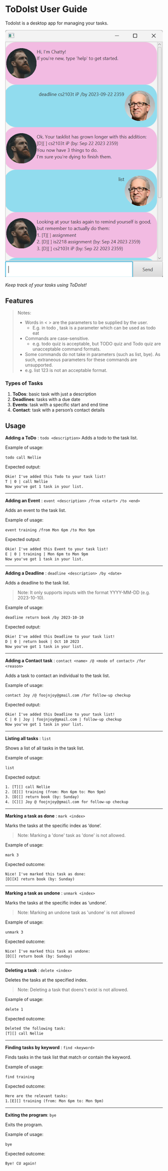 # ToDoIst User Guide

TodoIst is a desktop app for managing your tasks. 

![Ui.png](Ui.png)

_Keep track of your tasks using ToDoIst!_

## Features
> Notes:
> * Words in < > are the parameters to be supplied by the user.
>   * E.g. in todo <task>, task is a parameter which can be used as todo eat
> * Commands are case-sensitive.
>   * e.g. todo quiz is acceptable, but TODO quiz and Todo quiz are unacceptable command formats.
> * Some commands do not take in parameters (such as list, bye). As such, extraneous parameters for these commands are unsupported.
>  * e.g. list 123 is not an acceptable format.

### Types of Tasks
1. **ToDos**: basic task with just a description
1. **Deadlines**: tasks with a due date
1. **Events**: task with a specific start and end time
1. **Contact**: task with a person’s contact details

## Usage
**Adding a ToDo** : ``todo <description>``
Adds a todo to the task list.

Example of usage:

``todo call Nellie``

Expected output:

```
Okie! I've added this Todo to your task list! 
T | 0 | call Nellie 
Now you've got 1 task in your list.
```
---
**Adding an Event** : ``event <description> /from <start> /to <end>``

Adds an event to the task list.

Example of usage:

``event training /from Mon 6pm /to Mon 9pm``

Expected output:

```
Okie! I've added this Event to your task list! 
E | 0 | training | Mon 6pm to Mon 9pm 
Now you've got 1 task in your list.
 ```
---
**Adding a Deadline** : ``deadline <description> /by <date>``

Adds a deadline to the task list.

> Note: It only supports <date> inputs with the format YYYY-MM-DD (e.g. 2023-10-10).

Example of usage:

``deadline return book /by 2023-10-10``

Expected output:

``` 
Okie! I've added this Deadline to your task list! 
D | 0 | return book | Oct 10 2023
Now you've got 1 task in your list.
```
---
**Adding a Contact task** : ``contact <name> /@ <mode of contact> /for <reason>``

Adds a task to contact an individual to the task list.

Example of usage:

``contact Joy /@ foojnjoy@gmail.com /for follow-up checkup``

Expected output:

```
Okie! I've added this Deadline to your task list! 
C | 0 | Joy | foojnjoy@gmail.com | follow-up checkup
Now you've got 1 task in your list.
 ```
---
**Listing all tasks** : ``list``

Shows a list of all tasks in the task list.

Example of usage:

``list``

Expected output:

``` 
1. [T][] call Nellie
2. [E][] training (from: Mon 6pm to: Mon 9pm)
3. [D][] return book (by: Sunday)
4. [C][] Joy @ foojnjoy@gmail.com for follow-up checkup
```
---
**Marking a task as done** : ``mark <index>``

Marks the tasks at the specific index as ‘done’.

> Note: Marking a 'done' task as 'done' is not allowed.

Example of usage:

``mark 3``

Expected outcome:

``` 
Nice! I've marked this task as done:
[D][X] return book (by: Sunday)
```
---
**Marking a task as undone** : ``unmark <index>``

Marks the tasks at the specific index as ‘undone’.

> Note: Marking an undone task as 'undone' is not allowed

Example of usage:

``unmark 3``

Expected outcome:

``` 
Nice! I've marked this task as undone:
[D][] return book (by: Sunday)
```
---
**Deleting a task** : ``delete <index>``

Deletes the tasks at the specified index.

> Note: Deleting a task that doens't exist is not allowed. 

Example of usage:

``delete 1``

Expected outcome:

``` 
Deleted the following task:
[T][] call Nellie
```
---
**Finding tasks by keyword** : ``find <keyword>``

Finds tasks in the task list that match or contain the keyword.

Example of usage:

``find training``

Expected outcome:

```
Here are the relevant tasks:
1.[E][] training (from: Mon 6pm to: Mon 9pm)
 ```
---
**Exiting the program**: ``bye``

Exits the program.

Example of usage:

``bye``

Expected outcome:
 
``` 
Bye! CU again!
```
